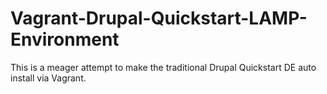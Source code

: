 Vagrant-Drupal-Quickstart-LAMP-Environment
==========================================

This is a meager attempt to make the traditional Drupal Quickstart DE auto install via Vagrant.
